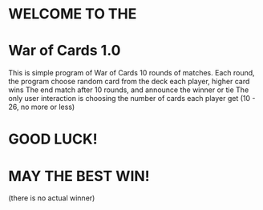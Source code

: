 # WELCOME TO THE
# War of Cards 1.0
This is simple program of War of Cards
10 rounds of matches.
Each round, the program choose random card from the deck each player, higher card wins
The end match after 10 rounds, and announce the winner or tie
The only user interaction is choosing the number of cards each player get (10 - 26, no more or less)

# GOOD LUCK!
# MAY THE BEST WIN!
(there is no actual winner)
